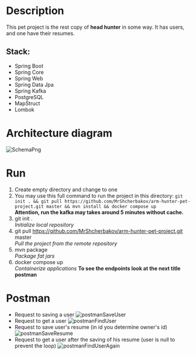 # Description
This pet project is the rest copy of **head hunter** in some way. It has users, and one have their resumes.
## Stack:
- Spring Boot
- Spring Core
- Spring Web
- Spring Data Jpa
- Spring Kafka
- PostgreSQL
- MapStruct
- Lombok
# Architecture diagram
![SchemaPng](https://github.com/user-attachments/assets/a734655f-e9d9-40e2-b14b-8f43930eb97f)

# Run
1. Create empty directory and change to one <br/>
2. You may use this full command to run the project in this directory:
`git init . && git pull https://github.com/MrShcherbakov/arm-hunter-pet-project.git master && mvn install && docker compose up`
<br/>**Attention, run the kafka may takes around 5 minutes without cache.**
2. git init . <br/>
_Initialize local repository_
3. git pull https://github.com/MrShcherbakov/arm-hunter-pet-project.git master <br/>
_Pull the project from the remote repository_
4. mvn package <br/>
_Package fat jars_
5. docker compose up <br/>
_Containerize applications_
**To see the endpoints look at the next title postman**
# Postman
- Request to saving a user
![postmanSaveUser](https://github.com/user-attachments/assets/94976d1a-669b-4a7f-b5cb-5b4be05888f8)
- Request to get a user
![postmanFindUser](https://github.com/user-attachments/assets/d3d9cd7d-d8c3-43db-a021-da77026ea3ce)
- Request to save user's resume (in id you determine owner's id)
![postmanSaveResume](https://github.com/user-attachments/assets/5ec75e01-7329-454c-b5fd-eae7b9ae8cf1)
- Request to get a user after the saving of his resume (user is null to prevent the loop)
![postmanFindUserAgain](https://github.com/user-attachments/assets/f4089110-cfbb-4396-aaab-ebb991cf6cae)
